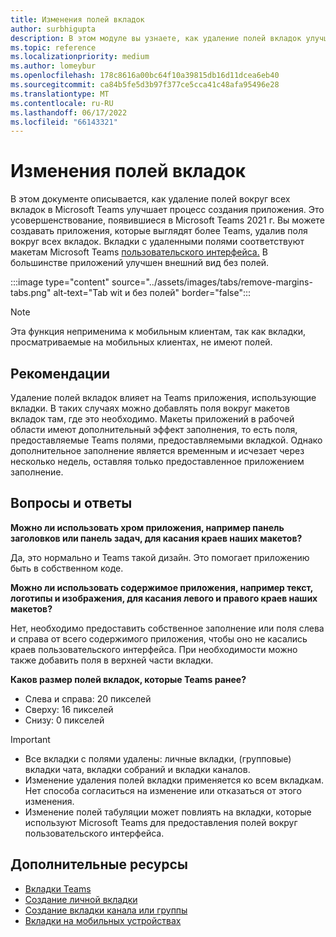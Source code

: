 ```yaml
---
title: Изменения полей вкладок
author: surbhigupta
description: В этом модуле вы узнаете, как удаление полей вкладок улучшает процесс сборки приложения.
ms.topic: reference
ms.localizationpriority: medium
ms.author: lomeybur
ms.openlocfilehash: 178c8616a00bc64f10a39815db16d11dcea6eb40
ms.sourcegitcommit: ca84b5fe5d3b97f377ce5cca41c48afa95496e28
ms.translationtype: MT
ms.contentlocale: ru-RU
ms.lasthandoff: 06/17/2022
ms.locfileid: "66143321"
---
```

# <a name="tab-margin-changes"></a>Изменения полей вкладок

В этом документе описывается, как удаление полей вокруг всех вкладок в Microsoft Teams улучшает процесс создания приложения. Это усовершенствование, появившиеся в Microsoft Teams 2021 г.
Вы можете создавать приложения, которые выглядят более Teams, удалив поля вокруг всех вкладок. Вкладки с удаленными полями соответствуют макетам Microsoft Teams [пользовательского интерфейса.](~/tabs/design/tabs.md) В большинстве приложений улучшен внешний вид без полей.

:::image type="content" source="../assets/images/tabs/remove-margins-tabs.png" alt-text="Tab wit и без полей" border="false":::

> [!NOTE]
> Эта функция неприменима к мобильным клиентам, так как вкладки, просматриваемые на мобильных клиентах, не имеют полей.

## <a name="guidelines"></a>Рекомендации

Удаление полей вкладок влияет на Teams приложения, использующие вкладки. В таких случаях можно добавлять поля вокруг макетов вкладок там, где это необходимо. Макеты приложений в рабочей области имеют дополнительный эффект заполнения, то есть поля, предоставляемые Teams полями, предоставляемыми вкладкой. Однако дополнительное заполнение является временным и исчезает через несколько недель, оставляя только предоставленное приложением заполнение.

## <a name="faq"></a>Вопросы и ответы

**Можно ли использовать хром приложения, например панель заголовков или панель задач, для касания краев наших макетов?**

Да, это нормально и Teams такой дизайн. Это помогает приложению быть в собственном коде.

**Можно ли использовать содержимое приложения, например текст, логотипы и изображения, для касания левого и правого краев наших макетов?**

Нет, необходимо предоставить собственное заполнение или поля слева и справа от всего содержимого приложения, чтобы оно не касались краев пользовательского интерфейса. При необходимости можно также добавить поля в верхней части вкладки.

**Каков размер полей вкладок, которые Teams ранее?**

* Слева и справа: 20 пикселей
* Сверху: 16 пикселей
* Снизу: 0 пикселей

> [!IMPORTANT]
>
> * Все вкладки с полями удалены: личные вкладки, (групповые) вкладки чата, вкладки собраний и вкладки каналов.
> * Изменение удаления полей вкладки применяется ко всем вкладкам. Нет способа согласиться на изменение или отказаться от этого изменения.
> * Изменение полей табуляции может повлиять на вкладки, которые используют Microsoft Teams для предоставления полей вокруг пользовательского интерфейса.

## <a name="see-also"></a>Дополнительные ресурсы

* [Вкладки Teams](~/tabs/what-are-tabs.md)
* [Создание личной вкладки](~/tabs/how-to/create-personal-tab.md)
* [Создание вкладки канала или группы](~/tabs/how-to/create-channel-group-tab.md)
* [Вкладки на мобильных устройствах](~/tabs/design/tabs-mobile.md)

